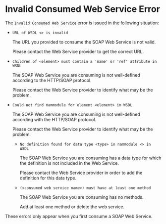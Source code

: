 # Invalid Consumed Web Service Error

The `Invalid Consumed Web Service` error is issued in the following situation:

* `URL of WSDL <> is invalid`

  The URL you provided to consume the SOAP Web Service is not valid.

  Please contact the Web Service provider to get the correct URL.

* `Children of <element> must contain a 'name' or 'ref' attribute in WSDL`

  The SOAP Web Service you are consuming is not well-defined according to the HTTP/SOAP protocol.

  Please contact the Web Service provider to identify what may be the problem.

* `Could not find nammodule for element <element> in WSDL`

  The SOAP Web Service you are consuming is not well-defined according with the HTTP/SOAP protocol.

  Please contact the Web Service provider to identify what may be the problem.

  * `No definition found for data type <type> in nammodule <> in WSDL`

    The SOAP Web Service you are consuming has a data type for which the definition is not included in the Web Service.

    Please contact the Web Service provider in order to add the definition for this data type.

  * `(<consumed web service name>) must have at least one method`

    The SOAP Web Service you are consuming has no methods.

    Add at least one method or delete the web service.

These errors only appear when you first consume a SOAP Web Service.

